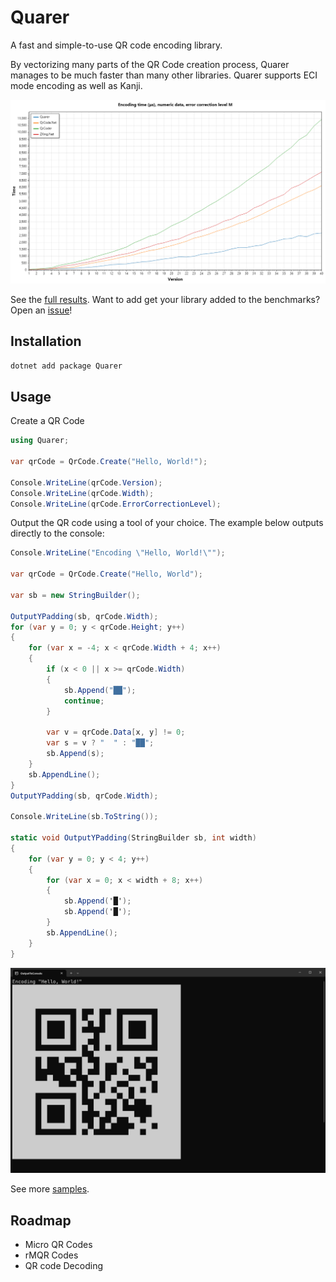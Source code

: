 ﻿Quarer
=========
A fast and simple-to-use QR code encoding library.

<!-- TODO: Add badges here -->

By vectorizing many parts of the QR Code creation process, Quarer manages to be much faster than many other libraries. Quarer supports ECI mode encoding as well as Kanji.

![benchmark graph](./assets/timing-focused-1.png)

See the [full results](./benchmarks). Want to add get your library added to the benchmarks? Open an [issue](https://github.com/JakeYallop/Quarer/issues/new)!

## Installation
```bash
dotnet add package Quarer
```

## Usage

Create a QR Code
```csharp
using Quarer;

var qrCode = QrCode.Create("Hello, World!");

Console.WriteLine(qrCode.Version);
Console.WriteLine(qrCode.Width);
Console.WriteLine(qrCode.ErrorCorrectionLevel);
```

Output the QR code using a tool of your choice. The example below outputs directly to the console:
```csharp
Console.WriteLine("Encoding \"Hello, World!\"");

var qrCode = QrCode.Create("Hello, World");

var sb = new StringBuilder();

OutputYPadding(sb, qrCode.Width);
for (var y = 0; y < qrCode.Height; y++)
{
    for (var x = -4; x < qrCode.Width + 4; x++)
    {
        if (x < 0 || x >= qrCode.Width)
        {
            sb.Append("██");
            continue;
        }

        var v = qrCode.Data[x, y] != 0;
        var s = v ? "  " : "██";
        sb.Append(s);
    }
    sb.AppendLine();
}
OutputYPadding(sb, qrCode.Width);

Console.WriteLine(sb.ToString());

static void OutputYPadding(StringBuilder sb, int width)
{
    for (var y = 0; y < 4; y++)
    {
        for (var x = 0; x < width + 8; x++)
        {
            sb.Append('█');
            sb.Append('█');
        }
        sb.AppendLine();
    }
}
```
![QR code output in the console](./assets/qrcode%20output.png)

See more [samples](./samples).

## Roadmap
- Micro QR Codes
- rMQR Codes
- QR code Decoding
